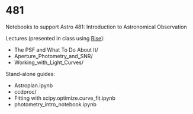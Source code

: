 # 481
Notebooks to support Astro 481: Introduction to Astronomical Observation

Lectures (presented in class using [Rise](https://rise.readthedocs.io/en/stable/installation.html)):

- The PSF and What To Do About It/
- Aperture_Photometry_and_SNR/
- Working_with_Light_Curves/

Stand-alone guides:
- Astroplan.ipynb
- ccdproc/
- Fitting with scipy.optimize.curve_fit.ipynb
- photometry_intro_notebook.ipynb
